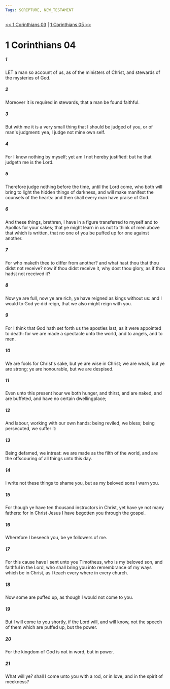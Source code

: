 ```yaml
---
Tags: SCRIPTURE, NEW_TESTAMENT
---
```


[<< 1 Corinthians 03](NEW_TESTAMENT/07_1_Corinthians/1_Corinthians_03.md) | [1 Corinthians 05 >>](NEW_TESTAMENT/07_1_Corinthians/1_Corinthians_05.md)

# 1 Corinthians 04

##### 1

LET a man so account of us, as of the ministers of Christ, and stewards of the mysteries of God.

##### 2

Moreover it is required in stewards, that a man be found faithful.

##### 3

But with me it is a very small thing that I should be judged of you, or of man's judgment: yea, I judge not mine own self.

##### 4

For I know nothing by myself; yet am I not hereby justified: but he that judgeth me is the Lord.

##### 5

Therefore judge nothing before the time, until the Lord come, who both will bring to light the hidden things of darkness, and will make manifest the counsels of the hearts: and then shall every man have praise of God.

##### 6

And these things, brethren, I have in a figure transferred to myself and to Apollos for your sakes; that ye might learn in us not to think of men above that which is written, that no one of you be puffed up for one against another.

##### 7

For who maketh thee to differ from another? and what hast thou that thou didst not receive? now if thou didst receive it, why dost thou glory, as if thou hadst not received it?

##### 8

Now ye are full, now ye are rich, ye have reigned as kings without us: and I would to God ye did reign, that we also might reign with you.

##### 9

For I think that God hath set forth us the apostles last, as it were appointed to death: for we are made a spectacle unto the world, and to angels, and to men.

##### 10

We are fools for Christ's sake, but ye are wise in Christ; we are weak, but ye are strong; ye are honourable, but we are despised.

##### 11

Even unto this present hour we both hunger, and thirst, and are naked, and are buffeted, and have no certain dwellingplace;

##### 12

And labour, working with our own hands: being reviled, we bless; being persecuted, we suffer it:

##### 13

Being defamed, we intreat: we are made as the filth of the world, and are the offscouring of all things unto this day.

##### 14

I write not these things to shame you, but as my beloved sons I warn you.

##### 15

For though ye have ten thousand instructors in Christ, yet have ye not many fathers: for in Christ Jesus I have begotten you through the gospel.

##### 16

Wherefore I beseech you, be ye followers of me.

##### 17

For this cause have I sent unto you Timotheus, who is my beloved son, and faithful in the Lord, who shall bring you into remembrance of my ways which be in Christ, as I teach every where in every church.

##### 18

Now some are puffed up, as though I would not come to you.

##### 19

But I will come to you shortly, if the Lord will, and will know, not the speech of them which are puffed up, but the power.

##### 20

For the kingdom of God is not in word, but in power.

##### 21

What will ye? shall I come unto you with a rod, or in love, and in the spirit of meekness?
